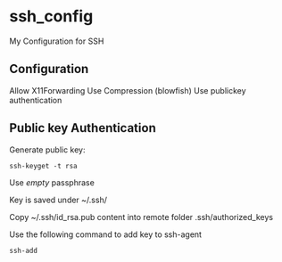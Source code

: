 ssh_config
==========

My Configuration for SSH

## Configuration

 Allow X11Forwarding
 Use Compression (blowfish)
 Use publickey authentication

## Public key Authentication

 Generate public key:

 ```
 ssh-keyget -t rsa
 ```

 Use *empty* passphrase

 Key is saved under ~/.ssh/

 Copy ~/.ssh/id_rsa.pub content into remote folder .ssh/authorized_keys

 Use the following command to add key to ssh-agent
 ```
 ssh-add 
 ```



